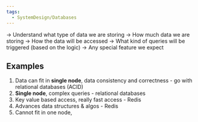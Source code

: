 ```yaml
---
tags:
  - SystemDesign/Databases
---
```

-> Understand what type of data we are storing
-> How much data we are storing
-> How the data will be accessed
-> What kind of queries will be triggered (based on the logic)
-> Any special feature we expect

## Examples

1. Data can fit in **single node**, data consistency and correctness - go with relational databases (ACID)
2. **Single node**, complex queries - relational databases
3. Key value based access, really fast access - Redis
4. Advances data structures & algos - Redis
5. Cannot fit in one node, 